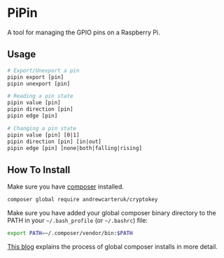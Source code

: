 # PiPin

A tool for managing the GPIO pins on a Raspberry Pi.

## Usage

```apache
# Export/Unexport a pin
pipin export [pin]
pipin unexport [pin]

# Reading a pin state
pipin value [pin]
pipin direction [pin]
pipin edge [pin]

# Changing a pin state
pipin value [pin] [0|1]
pipin direction [pin] [in|out]
pipin edge [pin] [none|both|falling|rising]
```

## How To Install

Make sure you have [composer](https://getcomposer.org/) installed.

```sh
composer global require andrewcarteruk/cryptokey
```

Make sure you have added your global composer binary directory to the PATH in your `~/.bash_profile` (or `~/.bashrc`) file:

```sh
export PATH=~/.composer/vendor/bin:$PATH
```

[This blog](https://akrabat.com/global-installation-of-php-tools-with-composer/) explains the process of global composer installs in more detail.
